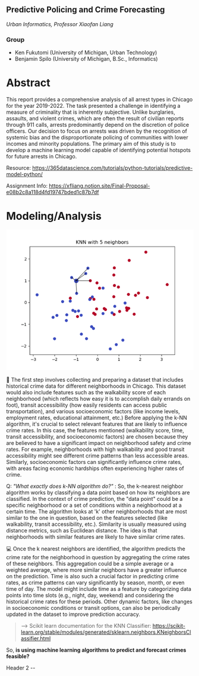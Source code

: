 ## ****Predictive Policing and Crime Forecasting****
*Urban Informatics, Professor Xiaofan Liang*

### Group
- Ken Fukutomi (University of Michigan, Urban Technology)
- Benjamin Spilo (University of Michigan, B.Sc., Informatics)
  
# **Abstract** 
This report provides a comprehensive analysis of all arrest types in Chicago for the year 2019-2022. The task presented a challenge in identifying a measure of criminality that is inherently subjective. Unlike burglaries, assaults, and violent crimes, which are often the result of civilian reports through 911 calls, arrests predominantly depend on the discretion of police officers. Our decision to focus on arrests was driven by the recognition of systemic bias and the disproportionate policing of communities with lower incomes and minority populations. The primary aim of this study is to develop a machine learning model capable of identifying potential hotspots for future arrests in Chicago. 

Resource:
https://365datascience.com/tutorials/python-tutorials/predictive-model-python/

Assignment Info: https://xfliang.notion.site/Final-Proposal-e08b2c8a118d4fd19747bded1c87b7df

# **Modeling/Analysis** 

![Image Alt text](/additional/kNearNeigh.gif)

🔎 The first step involves collecting and preparing a dataset that includes historical crime data for different neighborhoods in Chicago. This dataset would also include features such as the walkability score of each neighborhood (which reflects how easy it is to accomplish daily errands on foot), transit accessibility (how easily residents can access public transportation), and various socioeconomic factors (like income levels, employment rates, educational attainment, etc.) Before applying the k-NN algorithm, it's crucial to select relevant features that are likely to influence crime rates. In this case, the features mentioned (walkability score, time, transit accessibility, and socioeconomic factors) are chosen because they are believed to have a significant impact on neighborhood safety and crime rates. For example, neighborhoods with high walkability and good transit accessibility might see different crime patterns than less accessible areas. Similarly, socioeconomic factors can significantly influence crime rates, with areas facing economic hardships often experiencing higher rates of crime.

Q: *"What exactly does k-NN algorithm do?"* : So, the k-nearest neighbor algorithm works by classifying a data point based on how its neighbors are classified. In the context of crime prediction, the "data point" could be a specific neighborhood or a set of conditions within a neighborhood at a certain time. The algorithm looks at 'k' other neighborhoods that are most similar to the one in question, based on the features selected (like walkability, transit accessibility, etc.). Similarity is usually measured using distance metrics, such as Euclidean distance. The idea is that neighborhoods with similar features are likely to have similar crime rates.

💻 Once the k nearest neighbors are identified, the algorithm predicts the crime rate for the neighborhood in question by aggregating the crime rates of these neighbors. This aggregation could be a simple average or a weighted average, where more similar neighbors have a greater influence on the prediction. Time is also such a crucial factor in predicting crime rates, as crime patterns can vary significantly by season, month, or even time of day. The model might include time as a feature by categorizing data points into time slots (e.g., night, day, weekend) and considering the historical crime rates for these periods. Other dynamic factors, like changes in socioeconomic conditions or transit options, can also be periodically updated in the dataset to improve prediction accuracy.

> --> Scikit learn documentation for the KNN Classifier: https://scikit-learn.org/stable/modules/generated/sklearn.neighbors.KNeighborsClassifier.html

So, **is using machine learning algorithms to predict and forecast crimes feasible?** 

Header 2 -- 
